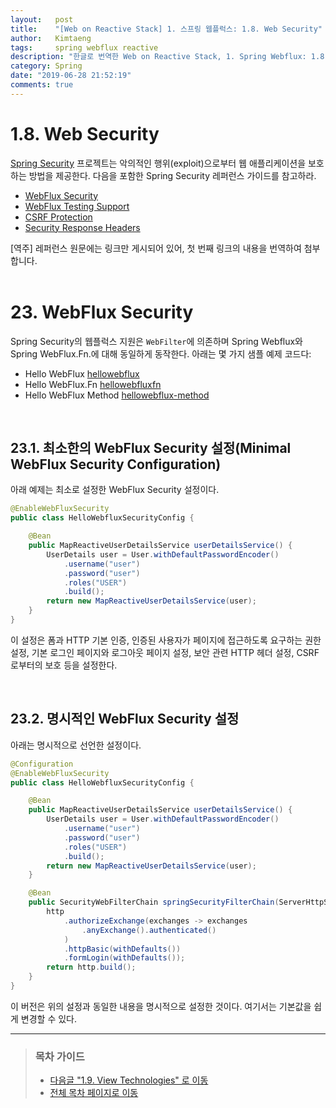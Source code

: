 ```yaml
---
layout:   post
title:    "[Web on Reactive Stack] 1. 스프링 웹플럭스: 1.8. Web Security"
author:   Kimtaeng
tags: 	  spring webflux reactive
description: "한글로 번역한 Web on Reactive Stack, 1. Spring Webflux: 1.8. Web Security"
category: Spring
date: "2019-06-28 21:52:19"
comments: true
---
```


# 1.8. Web Security
<a href="https://spring.io/projects/spring-security" target="_blank" rel="nofollow">Spring Security</a> 프로젝트는
악의적인 행위(exploit)으로부터 웹 애플리케이션을 보호하는 방법을 제공한다. 다음을 포함한 Spring Security 레퍼런스 가이드를 참고하라.

- <a href="https://docs.spring.io/spring-security/site/docs/current/reference/html5/#jc-webflux" target="_blank" rel="nofollow">WebFlux Security</a>
- <a href="https://docs.spring.io/spring-security/site/docs/current/reference/html5/#test-webflux" target="_blank" rel="nofollow">WebFlux Testing Support</a>
- <a href="https://docs.spring.io/spring-security/site/docs/current/reference/html5/#csrf" target="_blank" rel="nofollow">CSRF Protection</a>
- <a href="https://docs.spring.io/spring-security/site/docs/current/reference/html5/#headers" target="_blank" rel="nofollow">Security Response Headers</a>

<div class="post_comments">[역주] 레퍼런스 원문에는 링크만 게시되어 있어, 첫 번째 링크의 내용을 번역하여 첨부합니다.</div>

<br>

# 23. WebFlux Security
Spring Security의 웹플럭스 지원은 `WebFilter`에 의존하며 Spring Webflux와 Spring WebFlux.Fn.에 대해 동일하게 동작한다.
아래는 몇 가지 샘플 예제 코드다:

- Hello WebFlux <a href="https://github.com/spring-projects/spring-security/tree/5.3.3.RELEASE/samples/boot/hellowebflux" target="_blank" rel="nofollow">hellowebflux</a>
- Hello WebFlux.Fn <a href="https://github.com/spring-projects/spring-security/tree/5.3.3.RELEASE/samples/boot/hellowebfluxfn" target="_blank" rel="nofollow">hellowebfluxfn</a>
- Hello WebFlux Method <a href="https://github.com/spring-projects/spring-security/tree/5.3.3.RELEASE/samples/boot/hellowebflux-method" target="_blank" rel="nofollow">hellowebflux-method</a>

<br>

## 23.1. 최소한의 WebFlux Security 설정(Minimal WebFlux Security Configuration)
아래 예제는 최소로 설정한 WebFlux Security 설정이다.

```java
@EnableWebFluxSecurity
public class HelloWebfluxSecurityConfig {

    @Bean
    public MapReactiveUserDetailsService userDetailsService() {
        UserDetails user = User.withDefaultPasswordEncoder()
            .username("user")
            .password("user")
            .roles("USER")
            .build();
        return new MapReactiveUserDetailsService(user);
    }
}
```

이 설정은 폼과 HTTP 기본 인증, 인증된 사용자가 페이지에 접근하도록 요구하는 권한 설정, 기본 로그인 페이지와 로그아웃 페이지 설정,
보안 관련 HTTP 헤더 설정, CSRF로부터의 보호 등을 설정한다.

<br>

## 23.2. 명시적인 WebFlux Security 설정
아래는 명시적으로 선언한 설정이다.

```java
@Configuration
@EnableWebFluxSecurity
public class HelloWebfluxSecurityConfig {

    @Bean
    public MapReactiveUserDetailsService userDetailsService() {
        UserDetails user = User.withDefaultPasswordEncoder()
            .username("user")
            .password("user")
            .roles("USER")
            .build();
        return new MapReactiveUserDetailsService(user);
    }

    @Bean
    public SecurityWebFilterChain springSecurityFilterChain(ServerHttpSecurity http) {
        http
            .authorizeExchange(exchanges -> exchanges
                .anyExchange().authenticated()
            )
            .httpBasic(withDefaults())
            .formLogin(withDefaults());
        return http.build();
    }
}
```

이 버전은 위의 설정과 동일한 내용을 명시적으로 설정한 것이다. 여기서는 기본값을 쉽게 변경할 수 있다.

---

> ### 목차 가이드
> - <a href="/post/spring-webflux-references-view-technologies">다음글 "1.9. View Technologies" 로 이동</a>
> - <a href="/post/web-on-reactive-stack">전체 목차 페이지로 이동</a>